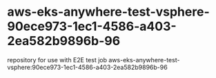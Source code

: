 # aws-eks-anywhere-test-vsphere-90ece973-1ec1-4586-a403-2ea582b9896b-96
repository for use with E2E test job aws-eks-anywhere-test-vsphere:90ece973-1ec1-4586-a403-2ea582b9896b-96

